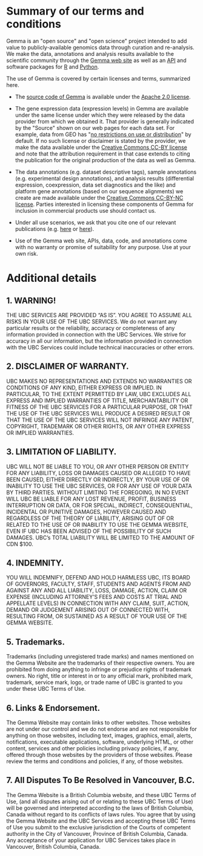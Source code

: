 # Summary of our terms and conditions

Gemma is an "open source" and "open science" project intended to add value to publicly-available genomics data through curation and re-analysis. We make the data, annotations and analysis results available to the scientific community through the [Gemma web site](https://github.com/PavlidisLab/Gemma) as well as an [API](https://gemma.msl.ubc.ca/resources/restapidocs/) and software packages for [R](https://doi.org/doi:10.18129/B9.bioc.gemma.R) and [Python](https://pypi.org/project/gemmapy/). 

The use of Gemma is covered by certain licenses and terms, summarized here.

* The [source code of Gemma](https://github.com/PavlidisLab/Gemma) is available under the [Apache 2.0 license](http://www.apache.org/licenses/LICENSE-2.0).

* The gene expression data (expression levels) in Gemma are available under the same license under which they were released by the data provider from which we obtained it. That provider is generally indicated by the "Source" shown on our web pages for each data set. For example, data from GEO has "[no restrictions on use or distribution](https://www.ncbi.nlm.nih.gov/geo/info/disclaimer.html)" by default. If no such license or disclaimer is stated by the provider, we make the data available under the [Creative Commons CC-BY license](https://creativecommons.org/licenses/by/4.0/) and note that the attribution requirement in that case extends to citing the publication for the original production of the data as well as Gemma.

* The data annotations (e.g. dataset descriptive tags), sample annotations (e.g. experimental design annotations), and analysis results (differential expression, coexpression, data set diagnostics and the like) and platform gene annotations (based on our sequence alignments) we create are made available under the [Creative Commons CC-BY-NC license](https://creativecommons.org/licenses/by-nc/4.0/). Parties interested in licensing these components of Gemma for inclusion in commercial products use should contact us.

* Under all use scenarios, we ask that you cite one of our relevant publications (e.g. [here](https://pubmed.ncbi.nlm.nih.gov/33599246/) or [here](https://pubmed.ncbi.nlm.nih.gov/22782548/)).

* Use of the Gemma web site, APIs, data, code, and annotations come with no warranty or promise of suitability for any purpose. Use at your own risk.

# Additional details

## 1. WARNING! 
THE UBC SERVICES ARE PROVIDED “AS IS”. YOU AGREE TO ASSUME ALL RISKS IN YOUR USE OF THE UBC SERVICES. We do not warrant any particular results or the reliability, accuracy or completeness of any information provided in connection with the UBC Services. We strive for accuracy in all our information, but the information provided in connection with the UBC Services could include technical inaccuracies or other errors.

## 2. DISCLAIMER OF WARRANTY.
UBC MAKES NO REPRESENTATIONS AND EXTENDS NO WARRANTIES OR CONDITIONS OF ANY KIND, EITHER EXPRESS OR IMPLIED. IN PARTICULAR, TO THE EXTENT PERMITTED BY LAW, UBC EXCLUDES ALL EXPRESS AND IMPLIED WARRANTIES OF TITLE, MERCHANTABILITY OR FITNESS OF THE UBC SERVICES FOR A PARTICULAR PURPOSE, OR THAT THE USE OF THE UBC SERVICES WILL PRODUCE A DESIRED RESULT OR THAT THE USE OF THE UBC SERVICES WILL NOT INFRINGE ANY PATENT, COPYRIGHT, TRADEMARK OR OTHER RIGHTS, OR ANY OTHER EXPRESS OR IMPLIED WARRANTIES.

## 3. LIMITATION OF LIABILITY. 
UBC WILL NOT BE LIABLE TO YOU, OR ANY OTHER PERSON OR ENTITY FOR ANY LIABILITY, LOSS OR DAMAGES CAUSED OR ALLEGED TO HAVE BEEN CAUSED, EITHER DIRECTLY OR INDIRECTLY, BY YOUR USE OF OR INABILITY TO USE THE UBC SERVICES, OR FOR ANY USE OF YOUR DATA BY THIRD PARTIES. WITHOUT LIMITING THE FOREGOING, IN NO EVENT WILL UBC BE LIABLE FOR ANY LOST REVENUE, PROFIT, BUSINESS INTERRUPTION OR DATA, OR FOR SPECIAL, INDIRECT, CONSEQUENTIAL, INCIDENTAL OR PUNITIVE DAMAGES, HOWEVER CAUSED AND REGARDLESS OF THE THEORY OF LIABILITY, ARISING OUT OF OR RELATED TO THE USE OF OR INABILITY TO USE THE GEMMA WEBSITE, EVEN IF UBC HAS BEEN ADVISED OF THE POSSIBILITY OF SUCH DAMAGES. UBC’s TOTAL LIABILITY WILL BE LIMITED TO THE AMOUNT OF CDN $100.

## 4. INDEMNITY.
YOU WILL INDEMNIFY, DEFEND AND HOLD HARMLESS UBC, ITS BOARD OF GOVERNORS, FACULTY, STAFF, STUDENTS AND AGENTS FROM AND AGAINST ANY AND ALL LIABILITY, LOSS, DAMAGE, ACTION, CLAIM OR EXPENSE (INCLUDING ATTORNEY’S FEES AND COSTS AT TRIAL AND APPELLATE LEVELS) IN CONNECTION WITH ANY CLAIM, SUIT, ACTION, DEMAND OR JUDGEMENT ARISING OUT OF CONNECTED WITH, RESULTING FROM, OR SUSTAINED AS A RESULT OF YOUR USE OF THE GEMMA WEBSITE.

## 5. Trademarks.
Trademarks (including unregistered trade marks) and names mentioned on the Gemma Website are the trademarks of their respective owners. You are prohibited from doing anything to infringe or prejudice rights of trademark owners. No right, title or interest in or to any official mark, prohibited mark, trademark, service mark, logo, or trade name of UBC is granted to you under these UBC Terms of Use.

## 6. Links & Endorsement.
The Gemma Website may contain links to other websites. Those websites are not under our control and we do not endorse and are not responsible for anything on those websites, including text, images, graphics, email, alerts, notifications, executable applications, software, underlying HTML, or other content, services and other policies including privacy policies, if any, offered through those websites by the providers of those websites. Please review the terms and conditions and policies, if any, of those websites.

## 7. All Disputes To Be Resolved in Vancouver, B.C.
The Gemma Website is a British Columbia website, and these UBC Terms of Use, (and all disputes arising out of or relating to these UBC Terms of Use) will be governed and interpreted according to the laws of British Columbia, Canada without regard to its conflicts of laws rules. You agree that by using the Gemma Website and the UBC Services and accepting these UBC Terms of Use you submit to the exclusive jurisdiction of the Courts of competent authority in the City of Vancouver, Province of British Columbia, Canada. Any acceptance of your application for UBC Services takes place in Vancouver, British Columbia, Canada.
